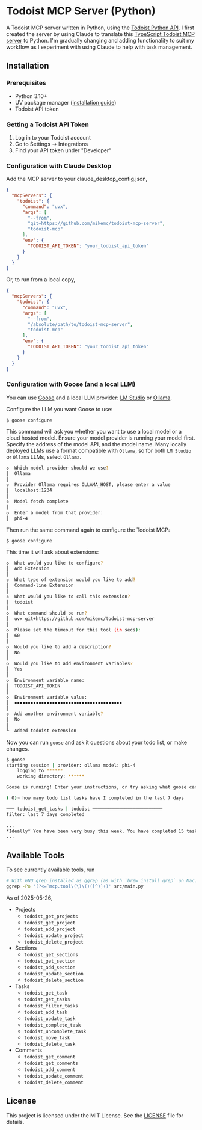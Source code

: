 # Todoist MCP Server (Python)

A Todoist MCP server written in Python, using the [Todoist Python API](https://developer.todoist.com/rest/v2/?python). I first created the server by using Claude to translate this [TypeScript Todoist MCP server](https://github.com/abhiz123/todoist-mcp-server) to Python. I'm gradually changing and adding functionality to suit my workflow as I experiment with using Claude to help with task management.

## Installation

### Prerequisites

* Python 3.10+
* UV package manager ([installation guide](https://docs.astral.sh/uv/getting-started/installation/))
* Todoist API token

### Getting a Todoist API Token

1. Log in to your Todoist account
2. Go to Settings → Integrations
3. Find your API token under "Developer"

### Configuration with Claude Desktop

Add the MCP server to your claude_desktop_config.json,

```json
{
  "mcpServers": {
    "todoist": {
      "command": "uvx",
      "args": [
        "--from",
        "git+https://github.com/mikemc/todoist-mcp-server",
        "todoist-mcp"
      ],
      "env": {
        "TODOIST_API_TOKEN": "your_todoist_api_token"
      }
    }
  }
}
```

Or, to run from a local copy,

```json
{
  "mcpServers": {
    "todoist": {
      "command": "uvx",
      "args": [
        "--from",
        "/absolute/path/to/todoist-mcp-server",
        "todoist-mcp"
      ],
      "env": {
        "TODOIST_API_TOKEN": "your_todoist_api_token"
      }
    }
  }
}
```

### Configuration with Goose (and a local LLM)

You can use [Goose](https://block.github.io/goose/) and a local LLM provider: [LM Studio](https://lmstudio.ai/) or [Ollama](https://ollama.com/).

Configure the LLM you want Goose to use: 

`$ goose configure`

This command will ask you whether you want to use a local model or a cloud hosted model. Ensure your model provider is running your model first. Specify the address of the model API, and the model name. Many locally deployed LLMs use a format compatible with `Ollama`, so for both `LM Studio` or `Ollama` LLMs, select `Ollama`.

```bash
◇  Which model provider should we use?
│  Ollama 
│
◇  Provider Ollama requires OLLAMA_HOST, please enter a value
│  localhost:1234
│
◇  Model fetch complete
│
◇  Enter a model from that provider:
│  phi-4
```

Then run the same command again to configure the Todoist MCP: 

`$ goose configure`

This time it will ask about extensions:

```bash
◇  What would you like to configure?
│  Add Extension 
│
◇  What type of extension would you like to add?
│  Command-line Extension 
│
◇  What would you like to call this extension?
│  todoist
│
◇  What command should be run?
│  uvx git+https://github.com/mikemc/todoist-mcp-server
│
◇  Please set the timeout for this tool (in secs):
│  60
│
◇  Would you like to add a description?
│  No 
│
◇  Would you like to add environment variables?
│  Yes 
│
◇  Environment variable name:
│  TODOIST_API_TOKEN
│
◇  Environment variable value:
│  ▪▪▪▪▪▪▪▪▪▪▪▪▪▪▪▪▪▪▪▪▪▪▪▪▪▪▪▪▪▪▪▪▪▪▪▪▪▪▪▪
│
◇  Add another environment variable?
│  No 
│
└  Added todoist extension
```

Now you can run `goose` and ask it questions about your todo list, or make changes.
```bash
$ goose          
starting session | provider: ollama model: phi-4
    logging to ******
    working directory: ******

Goose is running! Enter your instructions, or try asking what goose can do.

( O)> how many todo list tasks have I completed in the last 7 days

─── todoist_get_tasks | todoist ──────────────────────────
filter: last 7 days completed

...
*Ideally* You have been very busy this week. You have completed 15 tasks! Listed below are the tasks.
...
```

## Available Tools

To see currently available tools, run

```sh
# With GNU grep installed as ggrep (as with `brew install grep` on Mac)
ggrep -Po '(?<=^mcp.tool\(\)\()([^)]+)' src/main.py
```

As of 2025-05-26,

- Projects
  - `todoist_get_projects`
  - `todoist_get_project`
  - `todoist_add_project`
  - `todoist_update_project`
  - `todoist_delete_project`
- Sections
  - `todoist_get_sections`
  - `todoist_get_section`
  - `todoist_add_section`
  - `todoist_update_section`
  - `todoist_delete_section`
- Tasks
  - `todoist_get_task`
  - `todoist_get_tasks`
  - `todoist_filter_tasks`
  - `todoist_add_task`
  - `todoist_update_task`
  - `todoist_complete_task`
  - `todoist_uncomplete_task`
  - `todoist_move_task`
  - `todoist_delete_task`
- Comments
  - `todoist_get_comment`
  - `todoist_get_comments`
  - `todoist_add_comment`
  - `todoist_update_comment`
  - `todoist_delete_comment`

## License

This project is licensed under the MIT License. See the [LICENSE](LICENSE) file for details.
